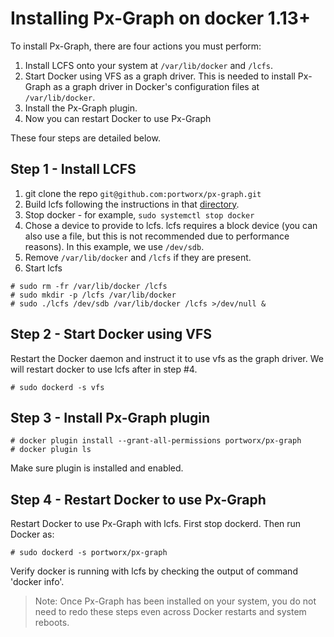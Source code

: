 # Installing Px-Graph on docker 1.13+

To install Px-Graph, there are four actions you must perform:

1. Install LCFS onto your system at `/var/lib/docker` and `/lcfs`.
2. Start Docker using VFS as a graph driver.  This is needed to install Px-Graph as a graph driver in Docker's configuration files at `/var/lib/docker`.
3. Install the Px-Graph plugin.
4. Now you can restart Docker to use Px-Graph

These four steps are detailed below.

##  Step 1 - Install LCFS
1. git clone the repo `git@github.com:portworx/px-graph.git`
2. Build lcfs following the instructions in that [directory](https://github.com/portworx/px-graph/blob/master/lcfs/README.md).
3. Stop docker - for example, `sudo systemctl stop docker`
4. Chose a device to provide to lcfs.  lcfs requires a block device (you can also use a file, but this is not recommended due to performance reasons).  In this example, we use `/dev/sdb`.
5. Remove `/var/lib/docker` and `/lcfs` if they are present.
6. Start lcfs
```
# sudo rm -fr /var/lib/docker /lcfs
# sudo mkdir -p /lcfs /var/lib/docker
# sudo ./lcfs /dev/sdb /var/lib/docker /lcfs >/dev/null &
```

## Step 2 - Start Docker using VFS
Restart the Docker daemon and instruct it to use vfs as the graph driver.  We will restart docker to use lcfs after in step #4.
```
# sudo dockerd -s vfs
```

## Step 3 - Install Px-Graph plugin
```
# docker plugin install --grant-all-permissions portworx/px-graph
# docker plugin ls
```

Make sure plugin is installed and enabled.

## Step 4 - Restart Docker to use Px-Graph
Restart Docker to use Px-Graph with lcfs.  First stop dockerd.  Then run Docker as:
```
# sudo dockerd -s portworx/px-graph
```

Verify docker is running with lcfs by checking the output of command 'docker info'.


> Note: Once Px-Graph has been installed on your system, you do not need to redo these steps even across Docker restarts and system reboots.

